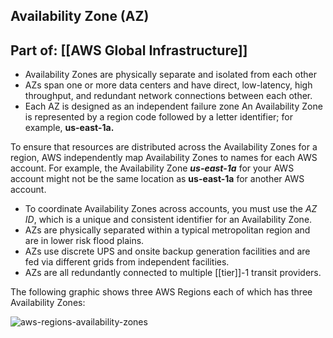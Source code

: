 ## Availability Zone (AZ)
## Part of: [[AWS Global Infrastructure]]

*   Availability Zones are physically separate and isolated from each other  
*   AZs span one or more data centers and have direct, low-latency, high throughput, and redundant network connections between each other.
*   Each AZ is designed as an independent failure zone
An Availability Zone is represented by a region code followed by a letter identifier; for example, **us-east-1a.**

To ensure that resources are distributed across the Availability Zones for a region, AWS independently map Availability Zones to names for each AWS account. For example, the Availability Zone **_us-east-1a_** for your AWS account might not be the same location as **us-east-1a** for another AWS account.

*   To coordinate Availability Zones across accounts, you must use the _AZ ID_, which is a unique and consistent identifier for an Availability Zone.
*   AZs are physically separated within a typical metropolitan region and are in lower risk flood plains.
*   AZs use discrete UPS and onsite backup generation facilities and are fed via different grids from independent facilities.
*   AZs are all redundantly connected to multiple [[tier]]-1 transit providers.

The following graphic shows three AWS Regions each of which has three Availability Zones:

![aws-regions-availability-zones](https://digitalcloud.training/wp-content/uploads/2022/02/aws-regions-availability-zones.png)